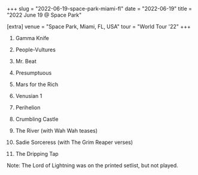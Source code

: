 +++
slug = "2022-06-19-space-park-miami-fl"
date = "2022-06-19"
title = "2022 June 19 @ Space Park"

[extra]
venue = "Space Park, Miami, FL, USA"
tour = "World Tour '22"
+++


 1. Gamma Knife

 2. People-Vultures

 3. Mr. Beat

 4. Presumptuous

 5. Mars for the Rich

 6. Venusian 1

 7. Perihelion

 8. Crumbling Castle

 9. The River
    (with Wah Wah teases)

10. Sadie Sorceress
    (with The Grim Reaper verses)

11. The Dripping Tap


Note: The Lord of Lightning was on the printed setlist, but not played.
